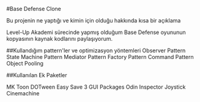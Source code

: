 #Base Defense Clone

Bu projenin ne yaptığı ve kimin için olduğu hakkında kısa bir açıklama

Level-Up Akademi sürecinde yapmış olduğum Base Defense oyununun kopyasının kaynak kodlarını paylaşıyorum.

##Kullandığım pattern'ler ve optimizasyon yöntemleri
Observer Pattern
State Machine Pattern
Mediator Pattern
Factory Pattern
Command Pattern
Object Pooling

##Kullanılan Ek Paketler

MK Toon
DOTween
Easy Save 3
GUI Packages
Odin Inspector
Joystick
Cinemachine
